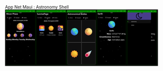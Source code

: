 App Net Maui : Astronomy
Shell
![a](https://github.com/AlexSystem19/Shell_Navegacion_CsharpNetMaui/blob/master/shell%20mas%20api.png)
